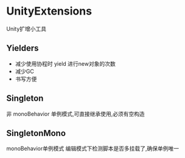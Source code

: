 # UnityExtensions
Unity扩增小工具

## Yielders
* 减少使用协程时 yield 进行new对象的次数
* 减少GC
* 书写方便

## Singleton
非 monoBehavior 单例模式,可直接继承使用,必须有空构造

## SingletonMono
monoBehavior单例模式 编辑模式下检测脚本是否多挂载了,确保单例唯一
